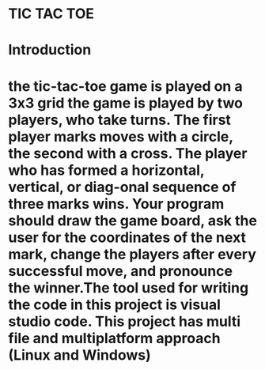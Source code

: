 # TIC TAC TOE
# Introduction 
# the tic-tac-toe game is played on a 3x3 grid the game is played by two players, who take turns. The first player marks moves with a circle, the second with a cross. The player who has formed a horizontal, vertical, or diag-onal sequence of three marks wins. Your program should draw the game board, ask the user for the coordinates of the next mark, change the players after every successful move, and pronounce the winner.The tool used for writing the code in this project is visual studio code. This project has multi file and multiplatform approach (Linux and Windows)